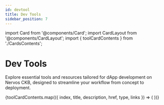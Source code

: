 ```yaml
---
id: devtool
title: Dev Tools
sidebar_position: 7
---
```


import Card from '@components/Card';
import CardLayout from '@components/CardLayout';
import { toolCardContents } from './CardsContents';

# Dev Tools
Explore essential tools and resources tailored for dApp development on Nervos CKB, designed to streamline your workflow from concept to deployment.

<CardLayout topMargin={56}>
  {toolCardContents.map(({ index, title, description, href, type, links }) => (
    <Card
      key={index}
      title={title}
      description={description}
      href={href}
      type={type}
      links={links}
    />
  ))}
</CardLayout>

